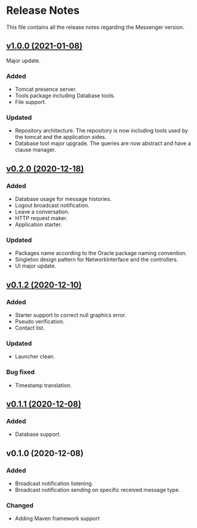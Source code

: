 # Release Notes
This file contains all the release notes regarding the Messenger version.

## [v1.0.0 (2021-01-08)](https://github.com/Pythagus/java-messenger/compare/v0.2.0...v1.0.0)
Major update.

### Added
- Tomcat presence server.
- Tools package including Database tools.
- File support.

### Updated
- Repository architecture. The repository is now including tools used by the tomcat and the application sides.
- Database tool major upgrade. The queries are now abstract and have a clause manager.

## [v0.2.0 (2020-12-18)](https://github.com/Pythagus/java-messenger/compare/v0.1.2...v0.2.0)

### Added
- Database usage for message histories.
- Logout broadcast notification.
- Leave a conversation.
- HTTP request maker.
- Application starter.

### Updated
- Packages name according to the Oracle package naming convention.
- Singleton design pattern for NetworkInterface and the controllers.
- UI major update.

## [v0.1.2 (2020-12-10)](https://github.com/Pythagus/java-messenger/compare/v0.1.1...v0.1.2)

### Added
- Starter support to correct null graphics error.
- Pseudo verification.
- Contact list.

### Updated
- Launcher clean.

### Bug fixed
- Timestamp translation.

## [v0.1.1 (2020-12-08)](https://github.com/Pythagus/java-messenger/compare/v0.1.0...v0.1.1)

### Added
- Database support.

## v0.1.0 (2020-12-08)

### Added
- Broadcast notification listening.
- Broadcast notification sending on specific received message type.

### Changed 
- Adding Maven framework support